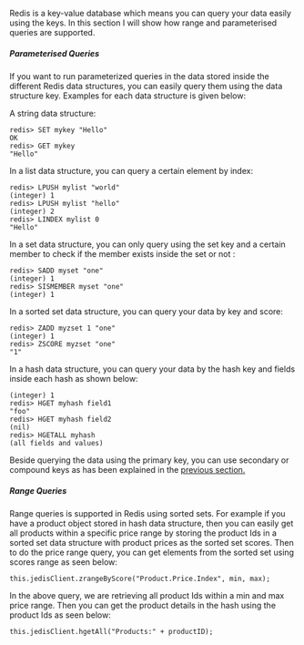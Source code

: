 Redis is a key-value database which means you can query your data easily using the keys. In this section I will show how range and parameterised queries are supported.


##### Parameterised Queries

If you want to run parameterized queries in the data stored inside the different Redis data structures, you can easily query them using the data structure key. Examples for each data structure is given below:

A string data structure:

````
redis> SET mykey "Hello"
OK
redis> GET mykey
"Hello"
````

In a list data structure, you can query a certain element by index:

````
redis> LPUSH mylist "world"
(integer) 1
redis> LPUSH mylist "hello"
(integer) 2
redis> LINDEX mylist 0
"Hello"
````

In a set data structure, you can only query using the set key and a certain member to check if the member exists inside the set or not :

````
redis> SADD myset "one"
(integer) 1
redis> SISMEMBER myset "one"
(integer) 1
````
In a sorted set data structure, you can query your data by key and score:

````
redis> ZADD myzset 1 "one"
(integer) 1
redis> ZSCORE myzset "one"
"1"
````

In a hash data structure, you can query your data by the hash key and fields inside each hash as shown below:

````
(integer) 1
redis> HGET myhash field1
"foo"
redis> HGET myhash field2
(nil)
redis> HGETALL myhash
(all fields and values)
````

Beside querying the data using the primary key, you can use secondary or compound keys as has been explained in the [previous section.](indexing.md)



##### Range Queries

Range queries is supported in Redis using sorted sets. For example if you have a product object stored in hash data structure, then you can easily get all products within a specific price range by storing the product Ids in a sorted set data structure with product prices as the sorted set scores. Then to do the price range query, you can get elements from the sorted set using scores range as seen below:

````
this.jedisClient.zrangeByScore("Product.Price.Index", min, max); 
````

In the above query, we are retrieving all product Ids within a min and max price range. Then you can get the product details in the hash using the product Ids as seen below:

````
this.jedisClient.hgetAll("Products:" + productID);
````



